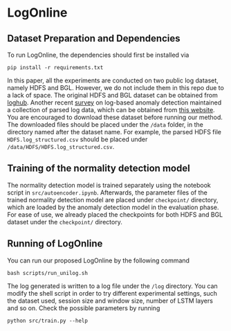 # LogOnline

## Dataset Preparation and Dependencies

To run LogOnline, the dependencies should first be installed via

```
pip install -r requirements.txt
```

In this paper, all the experiments are conducted on two public log dataset, namely HDFS and BGL.
However, we do not include them in this repo due to a lack of space. 
The original HDFS and BGL dataset can be obtained from [loghub](https://github.com/logpai/loghub).
Another recent [survey](https://github.com/LogIntelligence/LogADEmpirical/tree/icse2022) on log-based anomaly detection maintained a collection of parsed log data, which can be obtained from [this website](https://figshare.com/s/8e367db4d98cf39203c5).
You are encouraged to download these dataset before running our method. The downloaded files should be placed under the `/data` folder, in the directory named after the dataset name. 
For example, the parsed HDFS file `HDFS.log_structured.csv` should be placed under `/data/HDFS/HDFS.log_structured.csv`.

## Training of the normality detection model

The normality detection model is trained separately using the notebook script in `src/autoencoder.ipynb`.
Afterwards, the parameter files of the trained normality detection model are placed under `checkpoint/` directory, which are loaded by the anomaly detection model in the evaluation phase.
For ease of use, we already placed the checkpoints for both HDFS and BGL dataset under the `checkpoint/` directory.

## Running of LogOnline

You can run our proposed LogOnline by the following command

```
bash scripts/run_unilog.sh
```

The log generated is written to a log file under the `/log` directory.
You can modify the shell script in order to try different experimental settings, such the dataset used, session size and window size, number of LSTM layers and so on.
Check the possible parameters by running

```
python src/train.py --help
```
